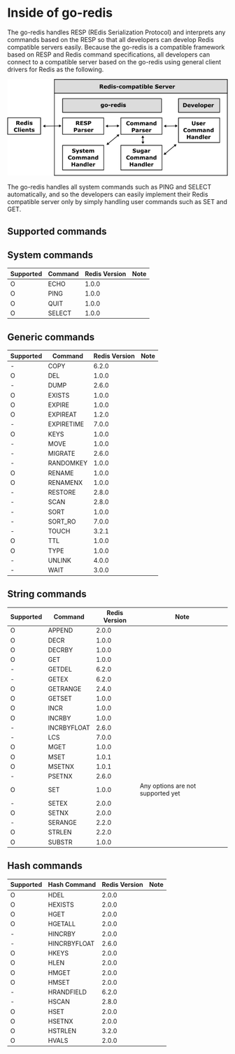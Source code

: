 # Inside of go-redis

The go-redis handles RESP (REdis Serialization Protocol) and interprets any commands based on the RESP so that all developers can develop Redis compatible servers easily. Because the go-redis is a compatible framework based on RESP and Redis command specifications, all developers can connect to a compatible server based on the go-redis using general client drivers for Redis as the following.

![](img/framework.png)

The go-redis handles all system commands such as PING and SELECT automatically, and so the developers can easily implement their Redis compatible server only by simply handling user commands such as SET and GET.


## Supported commands

## System commands

|Supported|Command|Redis Version|Note                             |
|---------|-------|-------------|---------------------------------|
|O        |ECHO   |1.0.0        |                                 |
|O        |PING   |1.0.0        |                                 |
|O        |QUIT   |1.0.0        |                                 |
|O        |SELECT |1.0.0        |                                 |

## Generic commands

|Supported|Command      |Redis Version|Note                             |
|---------|------------------|-------------|---------------------------------|
|-        |COPY              |6.2.0        |                                 |
|O        |DEL               |1.0.0        |                                 |
|-        |DUMP              |2.6.0        |                                 |
|O        |EXISTS            |1.0.0        |                                 |
|O        |EXPIRE            |1.0.0        |                                 |
|O        |EXPIREAT          |1.2.0        |                                 |
|-        |EXPIRETIME        |7.0.0        |                                 |
|O        |KEYS              |1.0.0        |                                 |
|-        |MOVE              |1.0.0        |                                 |
|-        |MIGRATE           |2.6.0        |                                 |
|-        |RANDOMKEY         |1.0.0        |                                 |
|O        |RENAME            |1.0.0        |                                 |
|O        |RENAMENX          |1.0.0        |                                 |
|-        |RESTORE           |2.8.0        |                                 |
|-        |SCAN              |2.8.0        |                                 |
|-        |SORT              |1.0.0        |                                 |
|-        |SORT_RO           |7.0.0        |                                 |
|-        |TOUCH             |3.2.1        |                                 |
|O        |TTL               |1.0.0        |                                 |
|O        |TYPE              |1.0.0        |                                 |
|-        |UNLINK            |4.0.0        |                                 |
|-        |WAIT              |3.0.0        |                                 |

## String commands

|Supported|Command      |Redis Version|Note                             |
|---------|------------------|-------------|---------------------------------|
|O        |APPEND            |2.0.0        |                                 |
|O        |DECR              |1.0.0        |                                 |
|O        |DECRBY            |1.0.0        |                                 |
|O        |GET               |1.0.0        |                                 |
|-        |GETDEL            |6.2.0        |                                 |
|-        |GETEX             |6.2.0        |                                 |
|O        |GETRANGE          |2.4.0        |                                 |
|O        |GETSET            |1.0.0        |                                 |
|O        |INCR              |1.0.0        |                                 |
|O        |INCRBY            |1.0.0        |                                 |
|-        |INCRBYFLOAT       |2.6.0        |                                 |
|-        |LCS               |7.0.0        |                                 |
|O        |MGET              |1.0.0        |                                 |
|O        |MSET              |1.0.1        |                                 |
|O        |MSETNX            |1.0.1        |                                 |
|-        |PSETNX            |2.6.0        |                                 |
|O        |SET               |1.0.0        |Any options are not supported yet|
|-        |SETEX             |2.0.0        |                                 |
|O        |SETNX             |2.0.0        |                                 |
|-        |SERANGE           |2.2.0        |                                 |
|O        |STRLEN            |2.2.0        |                                 |
|O        |SUBSTR            |1.0.0        |                                 |

## Hash commands

|Supported|Hash Command      |Redis Version|Note                             |
|---------|------------------|-------------|---------------------------------|
|O        |HDEL              |2.0.0        |                                 |
|O        |HEXISTS           |2.0.0        |                                 |
|O        |HGET              |2.0.0        |                                 |
|O        |HGETALL           |2.0.0        |                                 |
|-        |HINCRBY           |2.0.0        |                                 |
|-        |HINCRBYFLOAT      |2.6.0        |                                 |
|O        |HKEYS             |2.0.0        |                                 |
|O        |HLEN              |2.0.0        |                                 |
|O        |HMGET             |2.0.0        |                                 |
|O        |HMSET             |2.0.0        |                                 |
|-        |HRANDFIELD        |6.2.0        |                                 |
|-        |HSCAN             |2.8.0        |                                 |
|O        |HSET              |2.0.0        |                                 |
|O        |HSETNX            |2.0.0        |                                 |
|O        |HSTRLEN           |3.2.0        |                                 |
|O        |HVALS             |2.0.0        |                                 |
